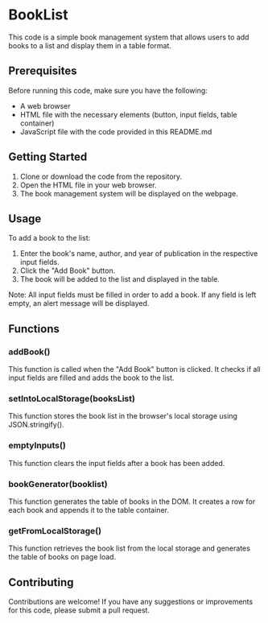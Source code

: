 
# BookList

This code is a simple book management system that allows users to add books to a list and display them in a table format.

## Prerequisites

Before running this code, make sure you have the following:

- A web browser
- HTML file with the necessary elements (button, input fields, table container)
- JavaScript file with the code provided in this README.md

## Getting Started

1. Clone or download the code from the repository.
2. Open the HTML file in your web browser.
3. The book management system will be displayed on the webpage.

## Usage

To add a book to the list:

1. Enter the book's name, author, and year of publication in the respective input fields.
2. Click the "Add Book" button.
3. The book will be added to the list and displayed in the table.

Note: All input fields must be filled in order to add a book. If any field is left empty, an alert message will be displayed.

## Functions

### addBook()

This function is called when the "Add Book" button is clicked. It checks if all input fields are filled and adds the book to the list.

### setIntoLocalStorage(booksList)

This function stores the book list in the browser's local storage using JSON.stringify().

### emptyInputs()

This function clears the input fields after a book has been added.

### bookGenerator(booklist)

This function generates the table of books in the DOM. It creates a row for each book and appends it to the table container.

### getFromLocalStorage()

This function retrieves the book list from the local storage and generates the table of books on page load.

## Contributing

Contributions are welcome! If you have any suggestions or improvements for this code, please submit a pull request.
